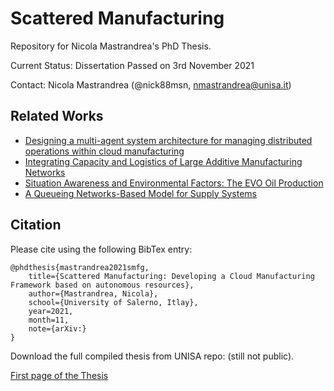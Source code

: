 # Scattered Manufacturing

Repository for Nicola Mastrandrea's PhD Thesis.

Current Status: Dissertation Passed on 3rd November 2021 

Contact: Nicola Mastrandrea (@nick88msn, nmastrandrea@unisa.it)

## Related Works
- [Designing a multi-agent system architecture for managing distributed operations within cloud manufacturing](https://link.springer.com/article/10.1007/s12065-020-00390-z)
- [Integrating Capacity and Logistics of Large Additive Manufacturing Networks](https://www.sciencedirect.com/science/article/pii/S2351978920303772)
- [Situation Awareness and Environmental Factors: The EVO Oil Production](https://link.springer.com/chapter/10.1007/978-3-030-00473-6_23)
- [A Queueing Networks-Based Model for Supply Systems](https://link.springer.com/chapter/10.1007/978-3-319-67308-0_38)

## Citation
Please cite using the following BibTex entry:

```
@phdthesis{mastrandrea2021smfg,
    title={Scattered Manufacturing: Developing a Cloud Manufacturing Framework based on autonomous resources},
    author={Mastrandrea, Nicola},
    school={University of Salerno, Itlay},
    year=2021,
    month=11,
    note={arXiv:}
}
```

Download the full compiled thesis from UNISA repo: (still not public).

[First page of the Thesis]()
